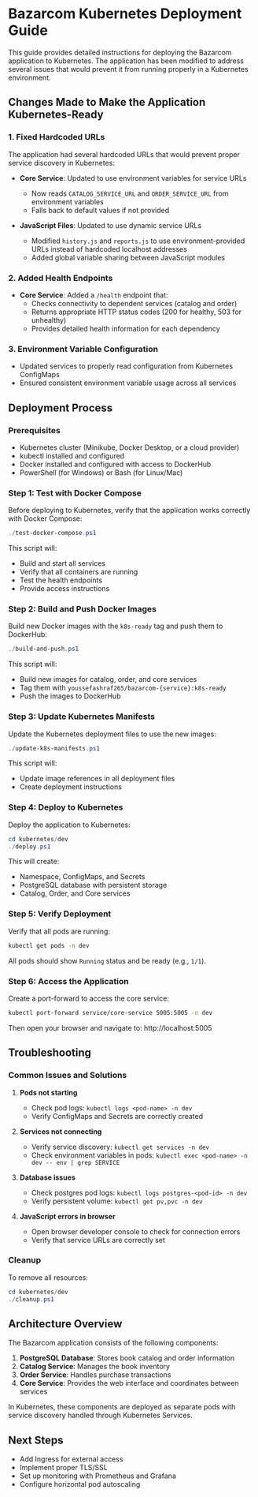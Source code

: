 # Bazarcom Kubernetes Deployment Guide

This guide provides detailed instructions for deploying the Bazarcom application to Kubernetes. The application has been modified to address several issues that would prevent it from running properly in a Kubernetes environment.

## Changes Made to Make the Application Kubernetes-Ready

### 1. Fixed Hardcoded URLs

The application had several hardcoded URLs that would prevent proper service discovery in Kubernetes:

- **Core Service**: Updated to use environment variables for service URLs
  - Now reads `CATALOG_SERVICE_URL` and `ORDER_SERVICE_URL` from environment variables
  - Falls back to default values if not provided

- **JavaScript Files**: Updated to use dynamic service URLs
  - Modified `history.js` and `reports.js` to use environment-provided URLs instead of hardcoded localhost addresses
  - Added global variable sharing between JavaScript modules

### 2. Added Health Endpoints

- **Core Service**: Added a `/health` endpoint that:
  - Checks connectivity to dependent services (catalog and order)
  - Returns appropriate HTTP status codes (200 for healthy, 503 for unhealthy)
  - Provides detailed health information for each dependency

### 3. Environment Variable Configuration

- Updated services to properly read configuration from Kubernetes ConfigMaps
- Ensured consistent environment variable usage across all services

## Deployment Process

### Prerequisites

- Kubernetes cluster (Minikube, Docker Desktop, or a cloud provider)
- kubectl installed and configured
- Docker installed and configured with access to DockerHub
- PowerShell (for Windows) or Bash (for Linux/Mac)

### Step 1: Test with Docker Compose

Before deploying to Kubernetes, verify that the application works correctly with Docker Compose:

```powershell
./test-docker-compose.ps1
```

This script will:
- Build and start all services
- Verify that all containers are running
- Test the health endpoints
- Provide access instructions

### Step 2: Build and Push Docker Images

Build new Docker images with the `k8s-ready` tag and push them to DockerHub:

```powershell
./build-and-push.ps1
```

This script will:
- Build new images for catalog, order, and core services
- Tag them with `youssefashraf265/bazarcom-{service}:k8s-ready`
- Push the images to DockerHub

### Step 3: Update Kubernetes Manifests

Update the Kubernetes deployment files to use the new images:

```powershell
./update-k8s-manifests.ps1
```

This script will:
- Update image references in all deployment files
- Create deployment instructions

### Step 4: Deploy to Kubernetes

Deploy the application to Kubernetes:

```powershell
cd kubernetes/dev
./deploy.ps1
```

This will create:
- Namespace, ConfigMaps, and Secrets
- PostgreSQL database with persistent storage
- Catalog, Order, and Core services

### Step 5: Verify Deployment

Verify that all pods are running:

```bash
kubectl get pods -n dev
```

All pods should show `Running` status and be ready (e.g., `1/1`).

### Step 6: Access the Application

Create a port-forward to access the core service:

```bash
kubectl port-forward service/core-service 5005:5005 -n dev
```

Then open your browser and navigate to: http://localhost:5005

## Troubleshooting

### Common Issues and Solutions

1. **Pods not starting**
   - Check pod logs: `kubectl logs <pod-name> -n dev`
   - Verify ConfigMaps and Secrets are correctly created

2. **Services not connecting**
   - Verify service discovery: `kubectl get services -n dev`
   - Check environment variables in pods: `kubectl exec <pod-name> -n dev -- env | grep SERVICE`

3. **Database issues**
   - Check postgres pod logs: `kubectl logs postgres-<pod-id> -n dev`
   - Verify persistent volume: `kubectl get pv,pvc -n dev`

4. **JavaScript errors in browser**
   - Open browser developer console to check for connection errors
   - Verify that service URLs are correctly set

### Cleanup

To remove all resources:

```powershell
cd kubernetes/dev
./cleanup.ps1
```

## Architecture Overview

The Bazarcom application consists of the following components:

1. **PostgreSQL Database**: Stores book catalog and order information
2. **Catalog Service**: Manages the book inventory
3. **Order Service**: Handles purchase transactions
4. **Core Service**: Provides the web interface and coordinates between services

In Kubernetes, these components are deployed as separate pods with service discovery handled through Kubernetes Services.

## Next Steps

- Add Ingress for external access
- Implement proper TLS/SSL
- Set up monitoring with Prometheus and Grafana
- Configure horizontal pod autoscaling